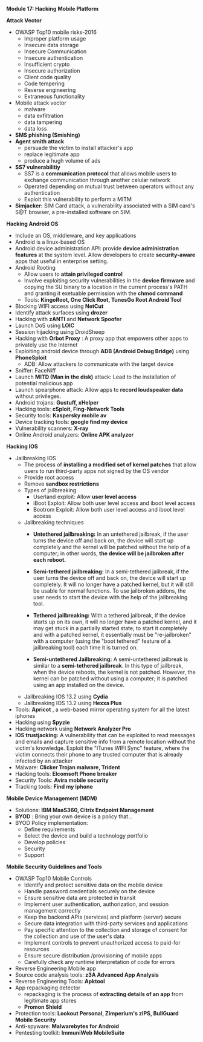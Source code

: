 **Module 17: Hacking Mobile Platform**

**Attack Vector**

- OWASP Top10 mobile risks-2016
  - Improper platform usage
  - Insecure data storage
  - Insecure Communication
  - Insecure authentication
  - Insufficient crypto
  - Insecure authorization
  - Client code quality
  - Code tempering
  - Reverse engineering
  - Extraneous functionality
- Mobile attack vector
  - malware
  - data exfiltration
  - data tampering
  - data loss
- **SMS phishing (Smishing)**
- **Agent smith attack**
  - persuade the victim to install attacker&#39;s app
  - replace legitimate app
  - produce a hugh volume of ads
- **SS7 vulnerabilitiy**
  - SS7 is a **communication protocol** that allows mobile users to exchange communication through another celular network
  - Operated depending on mutual trust between operators without any authentication
  - Exploit this vulnerability to perform a MITM
- **Simjacker:** SIM Card attack, a vulnerability associated with a SIM card&#39;s S@T browser, a pre-installed software on SIM.

**Hacking Android OS**

- Include an OS, middleware, and key applications
- Android is a linux-based OS
- Android device administration API: provide **device administration features** at the system level. Allow developers to create **security-aware** apps that useful in enterprise setting.
- Android Rooting
  - Allow users to **attain privileged control**
  - Involve exploiting security vulnerabilities in the **device firmware** and copying the SU binary to a location in the current process&#39;s PATH and granting it exetuable permission with the **chmod command**
  - Tools: **KingoRoot, One Click Root, TunesGo Root Android Tool**
- Blocking WIFI access using **NetCut**
- Identify attack surfaces using **drozer**
- Hacking with **zANTI** and **Network Spoofer**
- Launch DoS using **LOIC**
- Session hijacking using DroidSheep
- Hacking with **Orbot Proxy** : A proxy app that empowers other apps to privately use the Internet
- Exploiting android device through **ADB (Android Debug Bridge)** using **PhoneSploit**
  - ADB: Allow attackers to communicate with the target device
- Sniffer: FaceNiff
- Launch **MITD (Man in the disk)** attack: Lead to the installation of potential malicious app
- Launch spearphone attack: Allow apps to **record loudspeaker data** without privileges.
- Android trojans: **Gustuff, xHelper**
- Hacking tools: **cSploit, Fing-Network Tools**
- Security tools: **Kaspersky mobile av**
- Device tracking tools: **google find my device**
- Vulnerability scanners: **X-ray**
- Online Android analyzers: **Online APK analyzer**

**Hacking IOS**

- Jailbreaking IOS
  - The process of **installing a modified set of kernel patches** that allow users to run third-party apps not signed by the OS vendor
  - Provide root access
  - Remove **sandbox restrictions**
  - Types of jailbreaking
    - Userland exploit: Allow **user level access**
    - iBoot Exploit: Allow both user level access and iboot level access
    - Bootrom Exploit: Allow both user level access and iboot level access
  - Jailbreaking techniques
    - **Untethered jailbreaking:** In an untethered jailbreak, if the user turns the device off and back on, the device will start up completely and the kernel will be patched without the help of a computer; in other words, **the device will be jailbroken after each reboot.**
    - **Semi-tethered jailbreaking:** In a semi-tethered jailbreak, if the user turns the device off and back on, the device will start up completely. It will no longer have a patched kernel, but it will still be usable for normal functions. To use jailbroken addons, the user needs to start the device with the help of the jailbreaking tool.

    - **Tethered jailbreaking:** With a tethered jailbreak, if the device starts up on its own, it will no longer have a patched kernel, and it may get stuck in a partially started state; to start it completely and with a patched kernel, it essentially must be &quot;re-jailbroken&quot; with a computer (using the &quot;boot tethered&quot; feature of a jailbreaking tool) each time it is turned on.
    - **Semi-untethered Jailbreaking:** A semi-untethered jailbreak is similar to a **semi-tethered jailbreak**. In this type of jailbreak, when the device reboots, the kernel is not patched. However, the kernel can be patched without using a computer; it is patched using an app installed on the device.
  - Jailbreaking IOS 13.2 using **Cydia**
  - Jailbreaking IOS 13.2 using **Hexxa Plus**
- Tools: **Apricot** , a web-based mirror operating system for all the latest iphones
- Hacking using **Spyzie**
- Hacking network using **Network Analyzer Pro**
- **IOS trustjacking:** A vulnerability that can be exploited to read messages and emails and capture sensitive info from a remote location without the victim&#39;s knowledge. Exploit the &quot;ITunes WIFI Sync&quot; feature, where the victim connects their phone to any trusted computer that is already infected by an attacker
- Malware: **Clicker Trojan malware, Trident**
- Hacking tools: **Elcomsoft Phone breaker**
- Security Tools: **Avira mobile security**
- Tracking tools: **Find my iphone**

**Mobile Device Management (MDM)**

- Solutions: **IBM MaaS360, Citrix Endpoint Management**
- **BYOD** : Bring your own device is a policy that…
- BYOD Policy implementation:
  - Define requirements
  - Select the device and build a technology portfolio
  - Develop policies
  - Security
  - Support

**Mobile Security Guidelines and Tools**

- OWASP Top10 Mobile Controls
  - Identify and protect sensitive data on the mobile device
  - Handle password credentials securely on the device
  - Ensure sensitive data are protected in transit
  - Implement user authentication, authorization, and session management correctly
  - Keep the backend APIs (services) and platform (server) secure
  - Secure data integration with third-party services and applications
  - Pay specific attention to the collection and storage of consent for the collection and use of the user&#39;s data
  - Implement controls to prevent unauthorized access to paid-for resources
  - Ensure secure distribution /provisioning of mobile apps
  - Carefully check any runtime interpretation of code for errors
- Reverse Engineering Mobile app
- Source code analysis tools: **z3A Advanced App Analysis**
- Reverse Engineering Tools: **Apktool**
- App repackaging detector
  - repackaging is the process of **extracting details of an app** from legitimate app stores
  - **Promon Shield**
- Protection tools: **Lookout Personal, Zimperium&#39;s zIPS, BullGuard Mobile Security**
- Anti-spyware: **Malwarebytes for Android**
- Pentesting toolkit: **ImmuniWeb MobileSuite**
